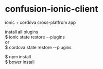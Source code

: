 # confusion-ionic-client  
ionic + cordova cross-platfrom app  
  
install all plugins  
$ ionic state restore --plugins  
or  
$ cordova state restore --plugins
  
$ npm install  
$ bower install
  
